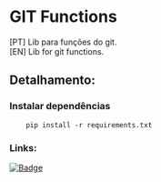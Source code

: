 # GIT Functions

[PT] Lib para funções do git.<br>
[EN] Lib for git functions.

## Detalhamento:

### Instalar dependências
```
    pip install -r requirements.txt
```

### Links:
[![Badge](https://img.shields.io/static/v1?label=Acesse&message=o%20site&color=yellowgreen)](https://github.com/strapbooll/git_functions)
